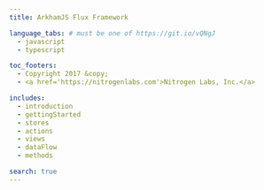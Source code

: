 ```yaml
---
title: ArkhamJS Flux Framework

language_tabs: # must be one of https://git.io/vQNgJ
  - javascript
  - typescript

toc_footers:
  - Copyright 2017 &copy;
  - <a href='https://nitrogenlabs.com'>Nitrogen Labs, Inc.</a>

includes:
  - introduction
  - gettingStarted
  - stores
  - actions
  - views
  - dataFlow
  - methods

search: true
---
```

